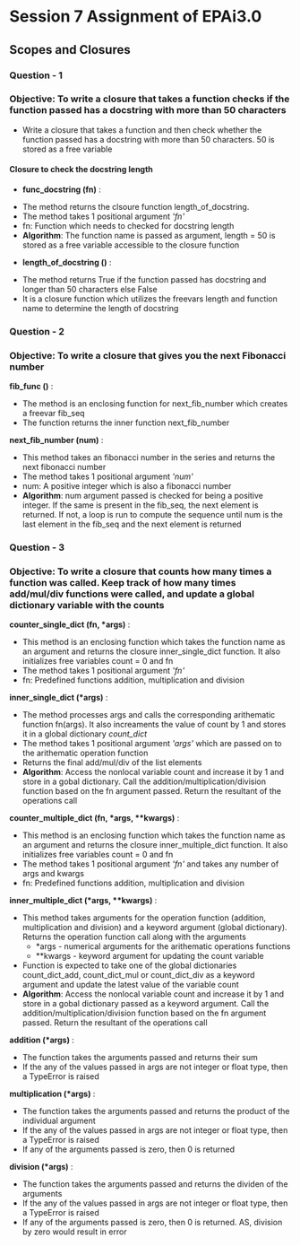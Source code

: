 # Session 7 Assignment of EPAi3.0

## Scopes and Closures

### Question - 1

### Objective: To write a closure that takes a function checks if the function passed has a docstring with more than 50 characters

* Write a closure that takes a function and then check whether the function passed has a docstring with more than 50 characters. 50 is stored as a free variable

#### Closure to check the docstring length

* __func_docstring (fn)__ :
+ The method returns the clsoure function length_of_docstring.
+ The method takes 1 positional argument _'fn'_
+ fn: Function which needs to checked for docstring length
+ __Algorithm__: The function name is passed as argument, length = 50 is stored as a free variable accessible to the closure function 

* __length_of_docstring ()__ :
+ The method returns True if the function passed has docstring and longer than 50 characters else False
+ It is a closure function which utilizes the freevars length and function name to determine the length of docstring

### Question - 2

### Objective: To write a closure that gives you the next Fibonacci number

__fib_func ()__ :
+ The method is an enclosing function for next_fib_number which creates a freevar fib_seq
+ The function returns the inner function next_fib_number

__next_fib_number (num)__ :
+ This method takes an fibonacci number in the series and returns the next fibonacci number 
+ The method takes 1 positional argument *'num'*
+ num: A positive integer which is also a fibonacci number
+ __Algorithm__: num argument passed is checked for being a positive integer. If the same is present in the fib_seq, the next element is returned. If not, a loop is run to compute the sequence until num is the last element in the fib_seq and the next element is returned

### Question - 3

### Objective: To write a closure that counts how many times a function was called. Keep track of how many times add/mul/div functions were called, and update a global dictionary variable with the counts

__counter_single_dict (fn, *args)__ :
+ This method is an enclosing function which takes the function name as an argument and returns the closure inner_single_dict function. It also initializes free variables count = 0 and fn
+ The method takes 1 positional argument *'fn'*
+ fn: Predefined functions addition, multiplication and division

__inner_single_dict (*args)__ :
+ The method processes args and calls the corresponding arithematic function fn(args). It also increaments the value of count by 1 and stores it in a global dictionary *count_dict*
+ The method takes 1 positional argument *'args'* which are passed on to the arithematic operation function
+ Returns the final add/mul/div of the list elements
+ __Algorithm__: Access the nonlocal variable count and increase it by 1 and store in a gobal dictionary. Call the addition/multiplication/division function based on the fn argument passed. Return the resultant of the operations call

__counter_multiple_dict (fn, *args, **kwargs)__ :
+ This method is an enclosing function which takes the function name as an argument and returns the closure inner_multiple_dict function. It also initializes free variables count = 0 and fn
+ The method takes 1 positional argument *'fn'* and takes any number of args and kwargs
+ fn: Predefined functions addition, multiplication and division

__inner_multiple_dict (*args, **kwargs)__ :
+ This method takes arguments for the operation function (addition, multiplication and division) and a keyword argument (global dictionary). Returns the operation function call along with the arguments
    + *args - numerical arguments for the arithematic operations functions
    + **kwargs - keyword argument for updating the count variable
+ Function is expected to take one of the global dictionaries count_dict_add, count_dict_mul or count_dict_div as a keyword argument and update the latest value of the variable count
+ __Algorithm__: Access the nonlocal variable count and increase it by 1 and store in a gobal dictionary passed as a keyword argument. Call the addition/multiplication/division function based on the fn argument passed. Return the resultant of the operations call

__addition (*args)__ :
+ The function takes the arguments passed and returns their sum
+ If the any of the values passed in args are not integer or float type, then a TypeError is raised

__multiplication (*args)__ :
+ The function takes the arguments passed and returns the product of the individual argument
+ If the any of the values passed in args are not integer or float type, then a TypeError is raised
+ If any of the arguments passed is zero, then 0 is returned

__division (*args)__ :
+ The function takes the arguments passed and returns the dividen of the arguments
+ If the any of the values passed in args are not integer or float type, then a TypeError is raised
+ If any of the arguments passed is zero, then 0 is returned. AS, division by zero would result in error